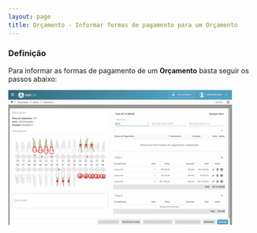 ```yaml
---
layout: page
title: Orçamento - Informar formas de pagamento para um Orçamento
---
```


### Definição

Para informar as formas de pagamento de um <b>Orçamento</b> basta seguir os passos abaixo:

<div class="text-center" style="margin-bottom: 20px;">
  <img alt="Imagem" src="/pages/budget/payment-terms/payment-terms.gif" style="width: 90%;" />
</div>
